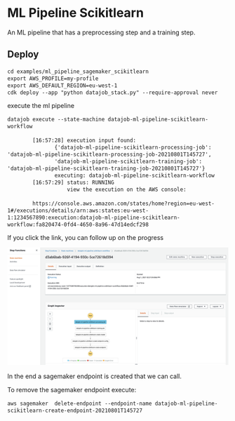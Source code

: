 # ML Pipeline Scikitlearn

An ML pipeline that has a preprocessing step and a training step.

## Deploy

    cd examples/ml_pipeline_sagemaker_scikitlearn
    export AWS_PROFILE=my-profile
    export AWS_DEFAULT_REGION=eu-west-1
    cdk deploy --app "python datajob_stack.py" --require-approval never

execute the ml pipeline

    datajob execute --state-machine datajob-ml-pipeline-scikitlearn-workflow

            [16:57:28] execution input found:
                   {'datajob-ml-pipeline-scikitlearn-processing-job': 'datajob-ml-pipeline-scikitlearn-processing-job-20210801T145727',
                   'datajob-ml-pipeline-scikitlearn-training-job': 'datajob-ml-pipeline-scikitlearn-training-job-20210801T145727'}
                   executing: datajob-ml-pipeline-scikitlearn-workflow
            [16:57:29] status: RUNNING
                       view the execution on the AWS console:

            https://console.aws.amazon.com/states/home?region=eu-west-1#/executions/details/arn:aws:states:eu-west-1:1234567890:execution:datajob-ml-pipeline-scikitlearn-workflow:fa820474-0fd4-4650-8a96-47d14edcf298

If you click the link, you can follow up on the progress

![stepfunctions-workflow](./assets/stepfunctions-workflow.png)

In the end a sagemaker endpoint is created that we can call.

To remove the sagemaker endpoint execute:

    aws sagemaker  delete-endpoint --endpoint-name datajob-ml-pipeline-scikitlearn-create-endpoint-20210801T145727
